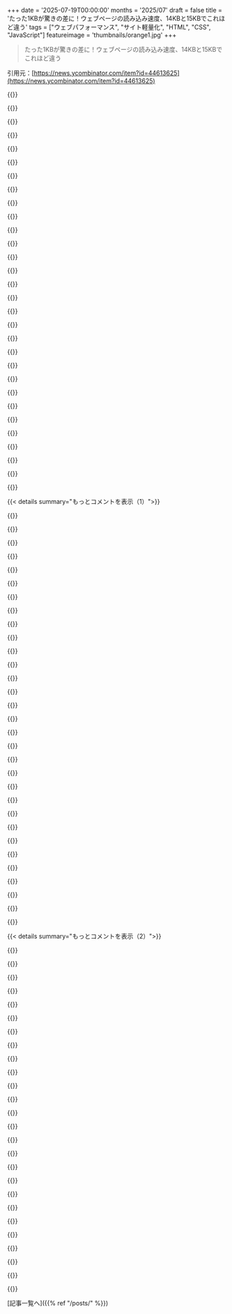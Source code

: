+++
date = '2025-07-19T00:00:00'
months = '2025/07'
draft = false
title = 'たった1KBが驚きの差に！ウェブページの読み込み速度、14KBと15KBでこれほど違う'
tags = ["ウェブパフォーマンス", "サイト軽量化", "HTML", "CSS", "JavaScript"]
featureimage = 'thumbnails/orange1.jpg'
+++

> たった1KBが驚きの差に！ウェブページの読み込み速度、14KBと15KBでこれほど違う

引用元：[https://news.ycombinator.com/item?id=44613625](https://news.ycombinator.com/item?id=44613625)




{{<matomeQuote body="俺のHPは圧縮後7.0kBで、結構いい感じだと思うよ！Common Lisp製の自作静的サイトジェネレーターでブログとか作ってるんだ。KaTeX使うと347.5kBも増えるけどね。数学コンテンツだけなんだけど、サーバーサイドレンダリングを考えた方がいいかもな。大学時代からのプロジェクトで、HTMLもCSSも手書きで、余計なものは入れないようにしてるんだ。<br>[1] https://susam.net/<br>[2] https://github.com/susam/susam.net/blob/main/site.lisp<br>[3] https://susam.net/tag/mathematics.html" userName="susam" createdAt="2025/07/19 10:11:04" color="#38d3d3">}}




{{<matomeQuote body="数学コンテンツでKaTeXを使ってるみたいだけど、MathMLを試してみたらどうかな？<br>これなら容量削減になるかも。詳細はこのURLを見てくれよな！<br>https://w3c.github.io/mathml-core/" userName="welpo" createdAt="2025/07/19 10:24:42" color="">}}




{{<matomeQuote body="MathMLは使いたいけど、LaTeXから自動生成したいんだ。LaTeXの方が書きやすいからね。でもMathMLはブラウザによって表示がバラバラで、特に積分記号のサイズとか変なんだ。修正しようとするとKaTeXを使うのと同じくらい手間がかかるし、結局KaTeXやMathJaXでサーバーサイドレンダリングしてHTMLとCSSを送るのが一番かなと思ってるよ。<br>https://mk12.github.io/web-math-demo/" userName="susam" createdAt="2025/07/19 12:27:44" color="#ff5c5c">}}




{{<matomeQuote body="今や数式はLLMに頼りっぱなしだよ。LLMはすごく得意で、LaTeXやMathMLの構文は忘れちゃいそう。例えば”MathML for {方程式のテキスト}”って聞くと100%正確なMathMLをくれるんだ。フォーマット変更もCSS追加もお願いすればやってくれるから、超便利だよ！" userName="AnotherGoodName" createdAt="2025/07/19 14:55:07" color="#ff33a1">}}




{{<matomeQuote body="KaTeXはサーバーサイドでもクライアントサイドでもMathMLに変換されるんだよ。HTMLタグの羅列より、LaTeXみたいなTeX方言の方が数式記述には向いてるってのが一般的なんだよね。" userName="BlackFly" createdAt="2025/07/19 11:08:26" color="">}}




{{<matomeQuote body="サーバーサイドレンダリングにすれば、277KBのKaTeXライブラリは不要になるね。クライアントに送る追加のMathMLデータは、それよりずっと少ないはずだよ。" userName="mr_toad" createdAt="2025/07/19 11:57:49" color="">}}




{{<matomeQuote body="俺の作ったツールで、君のサイトの例をKaTeXとブラウザのMathMLレンダリングでどう見えるか試してみたらどうかな？このURLからアクセスできるよ:<br>https://mk12.github.io/web-math-demo/" userName="mk12" createdAt="2025/07/19 12:10:08" color="#ff5733">}}




{{<matomeQuote body="このツール、いいね！“New Computer Modern”フォントだとLaTeXに一番近いけど、括弧の周りのスペースが広すぎるのが気になるな。LaTeXはスペースを細かく調整できるのに。あと、f(x)の^ハットの位置もおかしいんだ。これって直せるの？" userName="em3rgent0rdr" createdAt="2025/07/19 15:40:52" color="#785bff">}}




{{<matomeQuote body="俺も同じ問題を見てると思うけど、括弧のスペースがおかしくなるのは、不要な＼leftや＼rightを使ってる時なんだ。そうするとMathMLに余計な＜mrow＞が増えるんだよ。本当に必要ないなら使わない方が、ずっと見た目が良くなるよ。" userName="mk12" createdAt="2025/07/25 13:41:26" color="#ff33a1">}}




{{<matomeQuote body="ありがとう、特別な＼leftと＼rightの括弧が原因だったよ。" userName="em3rgent0rdr" createdAt="2025/07/26 02:33:02" color="#ff5733">}}




{{<matomeQuote body="クライアントサイドJavaScriptで数式やLaTeXを表示するのって、全然理解できないんだ。なんでHTMLとCSSに事前に変換しておかないんだろうね？" userName="djoldman" createdAt="2025/07/19 11:34:32" color="#38d3d3">}}




{{<matomeQuote body="（前のコメントへの返信）それはできるよ。でも僕の個人サイトは大学時代からの趣味プロジェクトでね、Common Lisp（CL）で構築してるんだ。結果だけじゃなく、プロセス自体を楽しむのが目的。HTMLやCSSの事前生成は可能だけど、Node.jsなどCLエコシステム外のツールは導入したくないんだ。このサイトは僕の遊び場だから、スタックをシンプルに保って楽しみたいんだよ。" userName="susam" createdAt="2025/07/19 13:22:40" color="#ff5733">}}




{{<matomeQuote body="別のホストでHeadless Chromeとか使ってレンダリングする小さなサービスを立てて、それがダメなときはクライアントサイドにフォールバックするのはどう？既存のサーバ環境を汚したくないって言ってたから提案してみたんだ。こういう最適化を見るのが好きなんだよね。" userName="whism" createdAt="2025/07/19 16:47:09" color="#45d325">}}




{{<matomeQuote body="君が提案してるのは、とんでもなく複雑さを増すことになるね。" userName="whatevaa" createdAt="2025/07/20 16:56:12" color="">}}




{{<matomeQuote body="そのウェブサイトは君の情熱プロジェクトって言っていいかな？" userName="dfc" createdAt="2025/07/19 13:37:29" color="">}}




{{<matomeQuote body="少し手間が増えるね。普通はNode.jsやBabelとか他のツールをインストールして、もし慣れてなければ使い方を学ぶ時間も必要になるだろうね。" userName="mr_toad" createdAt="2025/07/19 12:02:26" color="">}}




{{<matomeQuote body="数式をHTML+CSSやSVGにレンダリングするなら、Node.jsとMathJaxを使えばいいだけだよ。なぜBabelが必要なのかは分からないけど。（KaTeXも使えるだろうけど、僕はMathJaxの出力の方が好みだな。）" userName="creata" createdAt="2025/07/20 00:22:22" color="#ff33a1">}}




{{<matomeQuote body="まあMathMLってのもあるけど、最近までChromeでのサポートが悪かったんだ。あれはウェブサイトのネイティブな数式フォーマットだよ。" userName="marcthe12" createdAt="2025/07/19 14:38:05" color="#ff5733">}}




{{<matomeQuote body="普段はHTMLやSVGにコンパイルする方が好きだけど、ページに数式がたくさんある場合、MathJaxをバンドルした方が容量が少なくて済むこともあるよ。（圧縮後もそうかは分からないけどね。）" userName="creata" createdAt="2025/07/20 00:25:07" color="#38d3d3">}}




{{<matomeQuote body="過度な最適化って意味ないこと多いよ。例えば、Latexの数式みたいに動的にレンダリングされるコンポーネントの遅延なんて、普通の人にはほとんど気づかれないんだ。SEO目的のパフォーマンス改善も、何百万回ものアクセスがあるようなものじゃないと、ぶっちゃけ無駄だよ。<br>船が漂流してて、食料調達したり浸水を防いだりしないといけない時に、船の空力特性を気にするようなもんだね。抽象的にはいいことだけど、必要なリソースと得られる利益を比べたら、エネルギーの使い道として賢い選択とは言えないよ。" userName="popalchemist" createdAt="2025/07/20 00:09:44" color="#38d3d3">}}




{{<matomeQuote body="人間はロボットじゃないんだから、面白くて楽しいことなら追求する価値あるよ。たとえそれだけであっても、話のネタになったり、学んだり、教えたりすることにも繋がるしね。" userName="hmmokidk" createdAt="2025/07/20 15:12:06" color="">}}




{{<matomeQuote body="非効率だとしても、やる理由はあるって、俺の最初のコメントでちゃんと書いてるだろ。" userName="popalchemist" createdAt="2025/07/20 19:14:54" color="">}}




{{<matomeQuote body="別のアイデアとして、重いライブラリは初期ページ表示が終わってからロードするとかどうかな。まあ、それでも重いのは変わらないけどね。<br>あるいは、数式をSVGで作って、それがビューポートに入った時にロードするとか。これは俺の2セントだよ。" userName="VanTodi" createdAt="2025/07/19 10:57:45" color="#38d3d3">}}




{{<matomeQuote body="これで遊んでみたいなら、initial window（IW）は送信側で設定できるよ。サーバーをウェブサイトに合ったパケット数に設定できるんだ。例えばこんな感じになるよ：`ip route change default via ＜gw＞ dev ＜if＞ initcwnd 20 initrwnd 20`<br>ウェブ検索だと、CDNはinitial windowが30パケットで、それで45KBになるって出てくるね。" userName="crawshaw" createdAt="2025/07/19 09:17:37" color="#45d325">}}




{{<matomeQuote body="CDNが30パケットで45KBになるって話、何か参照元あるの？" userName="sangeeth96" createdAt="2025/07/19 11:21:19" color="">}}




{{<matomeQuote body="これだよ：<br>* https://sirupsen.com/napkin/problem-15<br>* https://www.cdnplanet.com/blog/initcwnd-settings-major-cdn-p..." userName="darthShadow" createdAt="2025/07/19 13:02:17" color="#ff5c5c">}}




{{<matomeQuote body="わざわざ探さないけど、これは俺が読んだり観察したことと合ってるよ。自分の個人的なサイトでは20パケットに設定してるしね。" userName="ryan-c" createdAt="2025/07/19 12:59:13" color="">}}




{{<matomeQuote body="13年前だと、10パケットは“チート”って言われてたんだってね：<br>https://news.ycombinator.com/item?id=3632765<br>https://web.archive.org/web/20120603070423/http://blog.benst..." userName="nh2" createdAt="2025/07/19 21:58:27" color="#785bff">}}




{{<matomeQuote body="今日のネットワークは変だよな。MTUは昔の10Mbps Ethernetに合わせて決まったのに、今でもそれがエンドユーザーに影響してるんだ。サーバーは10Gbps、多くの人は1Gbps使ってるのにさ。<br>MTUが小さすぎてIWもおかしくなってる場合もあるから、1Gbps以上のリンクを使ってる消費者にはもっと高いMTUを設定すべきだね。AWSみたいにクラウドプロバイダーはMTU高いし（AWSは9001）、できるはずだよ。" userName="crawshaw" createdAt="2025/07/19 22:05:13" color="#ff5c5c">}}




{{<matomeQuote body="要するに、Ethernet（802.3）から完全に切り替えないといけないってこと。<br>Jumboフレームでさえサイレントコリプションに弱いんだよね。URL：https://en.wikipedia.org/wiki/Jumbo_frame#Error_detection<br>当時はすべてがずっと遅くて高価だったから、あの決定は良かったんだけどね。" userName="mjevans" createdAt="2025/07/20 00:49:37" color="#38d3d3">}}




{{< details summary="もっとコメントを表示（1）">}}

{{<matomeQuote body="悪い奴になって、MTUを1000パケットに設定しちゃえよ…。<br>ダイヤルアップ接続でバッファブロート起こしてる人を詰まらせる以外、特にデメリットはないはず。" userName="londons_explore" createdAt="2025/07/19 11:16:25" color="">}}




{{<matomeQuote body="これってひどいアイデアに聞こえるけど、具体的に何がダメなのか誰か教えてくれない？" userName="notpushkin" createdAt="2025/07/19 12:04:02" color="">}}




{{<matomeQuote body="標準外の設定は、ミドルボックスを壊したり、セキュリティ脅威としてブロックされたりする可能性があるよ。<br>携帯キャリアの変なプロキシ（特に4G未満）もモバイル接続をダメにするかも。<br>遅い回線だと再送地獄で接続が止まるし、ISPルーターのバッファを埋めて他の接続まで遅くしたり切ったりする可能性もあるね。" userName="jeroenhd" createdAt="2025/07/19 12:27:28" color="#45d325">}}




{{<matomeQuote body="TCPの輻輳制御、特にスロースタートは、80年代のダイヤルアップ時代からの遺物だね。<br>ISPのリンクが50KBのバーストトラフィックを処理できないなら、アップグレードすべきだ。輻輳を前提とするのはおかしい。<br>スロースタートを無効にして、パケットロスに依存しないBBR輻輳制御を使えば、TCPスループットが劇的に変わるよ。" userName="r1ch" createdAt="2025/07/19 16:10:12" color="#ff5c5c">}}




{{<matomeQuote body="スロースタートって、ウェブサイトの肥大化と戦うのに良い動機付けになるかもね。<br>「ページサイズを300KB以下にすれば、1往復で読み込めるよ」みたいに簡単な成功体験を与えられたら、もっと多くのフロントエンド開発者が考えてくれるんじゃないかな。（まあ、大して変わらないだろうけどね。）" userName="notpushkin" createdAt="2025/07/20 04:27:38" color="#785bff">}}




{{<matomeQuote body="そうすると、接続開始時の輻輳制御を無効にするようなもんだね。<br>遅い接続だと、それがちょっと困るんだよ。<br>バッファの問題が起きるか、パケットが落ちるかのどっちかになるだろうね。" userName="buckle8017" createdAt="2025/07/19 12:24:30" color="#45d325">}}




{{<matomeQuote body="ソフトウェア開発者はメディア層をもっと意識すべきだ。<br>3G/5Gの信頼性やレイテンシの話は重要だよ。<br>HTTPではパケット順序が大事で、RESTリクエストが1パケットになるのは1400バイト未満の時だけ。それ以上だと複数パケットになり、再送などでUI更新が遅れる。<br>Chrome Dev Toolsで3Gモード＋パケットロスを試せば、小さな最適化でもUI応答性が改善するよ。<br>だからAPIやUIはできるだけ小さくすべきだね。" userName="tonymet" createdAt="2025/07/19 20:15:46" color="#ff33a1">}}




{{<matomeQuote body="同感。記事には良い情報もあるけど、14KBのウェブページを例にするのはイマイチだね。<br>APIリクエストの方が良い例になると思う。" userName="zigzag312" createdAt="2025/07/20 08:30:07" color="">}}




{{<matomeQuote body="極端な話だけど、UIにも当てはまるよ。最初の画面表示に必要な要素を14KB以下にするのは大事だね。例えば、CSSを含んだindex.htmlとかさ。" userName="tonymet" createdAt="2025/07/20 19:43:14" color="#ff5733">}}




{{<matomeQuote body="14KBは厳しい目標だけど、最初の10パケットに収めるって考えは面白いね。ページサイズに力を入れてる512kb.club [1] は、サイトのサイズをゴルフみたいに競うんだ。俺のサイト [2] は全アセットで71KBちょっとだったよ。このプロジェクトのおかげでCloudflare Radar [3] も知ったけど、これ、サイト分析にめちゃくちゃ使えるツールだよ。" userName="GavinAnderegg" createdAt="2025/07/19 11:40:07" color="#785bff">}}




{{<matomeQuote body="ユーザーじゃないんだけど質問。残りの500KBで俺らユーザーに何してくれてるの？<br>90%はテキストに興味あるし、残りはほとんどベクターグラフィックで十分でしょ。14KBでもかなり多くのテキストとグラフィックの量だよ。他の500KBは何に使ってるの？" userName="mousethatroared" createdAt="2025/07/19 14:27:58" color="">}}




{{<matomeQuote body="テキストはそうだけど、グラフィックはね…。SVGは、基本的な図形より複雑だと、みんなが思ってるほど小さくないし、ベクターグラフィックで表現できないものも多いんだ。テキストだけのページが良いってのは分かるけど、『グラフィックも』ってのは、俺はかなり非現実的だと思うな。" userName="filleduchaos" createdAt="2025/07/19 15:35:36" color="#ff5733">}}




{{<matomeQuote body="SVGがどれくらい得になるかはコンテンツ次第だよ。複雑なSVGでもめちゃくちゃ効率良い時もあれば、残念な時もある。ただ、生のSVGは冗長だけど、HTTP転送ではラスタ形式画像（圧縮済み）とSVG（未圧縮）を比べるのは不公平だね。SVGはBrotliみたいな高性能圧縮とも相性抜群だし、事前に圧縮されたファイルを使えばサーバーの負担も減らせるよ。" userName="LarMachinarum" createdAt="2025/07/19 21:16:10" color="#ff5c5c">}}




{{<matomeQuote body="ベクターグラフィックってのは、シンプルなグラフィックのことだよ。YouTubeとかTwitter以外で、凝ったものなんていらないし。俺にとってHacker Newsはウェブの理想なんだ。選択肢があれば、ほとんどのユーザーもそう思うんじゃないかな。" userName="mousethatroared" createdAt="2025/07/19 20:10:38" color="">}}




{{<matomeQuote body="いや、君は間違ってるよ。俺も含めて、ほとんどのユーザーはHacker Newsより凝ったものが好きなんだ。" userName="whatevaa" createdAt="2025/07/20 17:30:53" color="">}}




{{<matomeQuote body="もしウェブサイトで、複数の言語に対応した凝ったコードブロックのシンタックスハイライターを使いたいなら、それだけでそのくらいのサイズになるよ。正規表現のルールとか、正規表現エンジンとかね。" userName="nicce" createdAt="2025/07/19 14:37:02" color="#ff33a1">}}




{{<matomeQuote body="エンドユーザーとしては、バックエンドで一度だけハイライトしてくれるウェブサイトが良いな。" userName="masfuerte" createdAt="2025/07/19 14:46:50" color="">}}




{{<matomeQuote body="俺はフォントに使ってるよ。俺のウェブサイト [0] は、圧縮されたHTMLとCSSが約15KBで、フォントが200KBもあるんだ。" userName="ssernikk" createdAt="2025/07/19 17:53:13" color="#38d3d3">}}




{{<matomeQuote body="フォントの読み込みなんて気にならないな。正直、ブラウザにフォントを読み込まない設定があって、デフォルトのフォントを使うオプションがあったら、20回中19回はそれを選ぶね。" userName="mousethatroared" createdAt="2025/07/19 20:09:21" color="">}}




{{<matomeQuote body="Firefoxにはそのオプションがあるよ。一番困るのは、一部のウェブサイトがシンボルにカスタムフォントを使ってることだね。" userName="ndriscoll" createdAt="2025/07/20 01:41:23" color="">}}




{{<matomeQuote body="15kBの圧縮HTML + CSSかあ。クラスがCSSを重複させてなければ、14kBより少なくできたはずなのに。" userName="timeon" createdAt="2025/07/20 00:52:29" color="">}}




{{<matomeQuote body="個人サイトなら512kbは十分達成可能だよ。次の目標は99kb（上限100kb）にすること。数週末あれば結構簡単にできるはず。俺のサイトは512kbでオレンジ色ゾーンって感じ。" userName="Brajeshwar" createdAt="2025/07/19 14:52:39" color="#38d3d3">}}




{{<matomeQuote body="これ、わかるわ。俺も512kbがもっと現実的なベンチマークだと思うし、自分のサイトもそうしてる。現代のウェブは、14kbのウェブサイトなんてとっくに昔に超えちゃってるからね。" userName="FlyingSnake" createdAt="2025/07/19 14:23:45" color="">}}




{{<matomeQuote body="これ、別の理由かもね: https://blog.cloudflare.com/russian-internet-users-are-unabl...<br>Cloudflareの分析によると、ロシアのISPはインターネットユーザーがWebアセットの最初の16KBしか読み込めないようにスロットリングしてるらしくて、ほとんどのウェブナビゲーションが不可能になってるんだって。" userName="tgv" createdAt="2025/07/19 10:36:42" color="#ff33a1">}}




{{<matomeQuote body="うーん、Cloudflareはロシア向けのトラフィックのために、パケットサイズとか初期ウィンドウとか、なんか他の設定を増やせないのかな？" userName="notpushkin" createdAt="2025/07/20 04:32:09" color="">}}




{{<matomeQuote body="TCP Slow Startを知らない人と、ウェブサイトの読み込み速度が数ミリ秒速くなるのを気にする人が重なることは、ものすごく少ないよ。スタートアップは、まず「始めること」に集中すべきで、パフォーマンスじゃない。そのレベルで速度を最適化するような大企業には、経験豊富なSREのチームがいるから、どの詳細にこだわるべきか分かってるはずだよ。" userName="9dev" createdAt="2025/07/19 08:55:49" color="#ff33a1">}}




{{<matomeQuote body="パフォーマンスがどうでもいいっていう考え方、ほんとイラつくんだよね。そうやってDockerやKubernetesとか、触るもの全てをぶっ壊してる絶対的なクソスタックができちゃったんだ。パフォーマンスは大事なんだよ。何十年もKnuthの最適化に関する名言を誤解し続けて、ハードウェアの性能が5～6桁も上がったのに、未だに遅くて肥大化した欠陥だらけのソフトウェア製品を作り続けてる。パフォーマンスは実際に重要で、他の条件が同じなら速い製品の方が気持ちいいでしょ。幸い、Figmaの連中みたいにリスクを取ってそれを証明してくれた人もいる。たとえ難しい技術的問題を革新してる時でも（ほとんどの人はそうじゃないけどね）、パフォーマンスはやっぱり大事だよ。" userName="anymouse123456" createdAt="2025/07/19 11:49:34" color="#ff5733">}}




{{<matomeQuote body="だよね。だから、例えばMicrosoftのソフトウェアは完璧に動作して、最高の効率を出してるんだよね。" userName="elmigranto" createdAt="2025/07/19 09:27:13" color="">}}




{{<matomeQuote body="俺が言ったのはさ、担当エンジニアはどんなトレードオフをしてるかちゃんと分かってて、その能力もあるってことだけだよ。" userName="9dev" createdAt="2025/07/19 09:32:39" color="">}}




{{<matomeQuote body="コンテナってさ、VMがコールドスタート遅くてメモリ食いすぎだったから生まれたんだぜ。性能が最優先ってことだよな。" userName="mr_toad" createdAt="2025/07/19 12:10:42" color="">}}

{{</details>}}




{{< details summary="もっとコメントを表示（2）">}}

{{<matomeQuote body="スタートメニューにReactを使ったのは能力じゃなくてさ、担当者がTwitterで『知ってるから使っただけ』って言ってたんだよ。何も考えてないってことだよね。<br>https://x.com/philtrem22/status/1927161666732523596" userName="samrus" createdAt="2025/07/19 10:14:24" color="#45d325">}}




{{<matomeQuote body="『もっと大事なことあるから気にしない』ってスタンスだと、結局何も気にしなくなるんだよな。企業的にはTCPウィンドウサイズに合わせた最適化より、いつだって他の優先事項があるんだ。だから最近のアプリやサイトはどれもこれも遅くて最悪なんだよ。" userName="jeroenhd" createdAt="2025/07/19 12:02:18" color="#785bff">}}




{{<matomeQuote body="VMみたいにコンテナってライブフォークできるの？VMのクローンはメモリコピーやめればめっちゃ速いんだぜ。あとはNICを排出して新しいの起動するだけだしな。" userName="bobmcnamara" createdAt="2025/07/19 14:59:04" color="">}}




{{<matomeQuote body="これな。まさにMicrosoftが何十億人も使うStart MenuにReact Nativeみたいなモダンなフレームワークを使う理由だよ。" userName="SXX" createdAt="2025/07/19 10:05:47" color="">}}




{{<matomeQuote body="ま、0.5秒って小さい差じゃん。だからサイト専属の人ができるまでは、もっと優先すべきことあるだろうな。『今のアプリやサイトはどれもこれも遅くて最悪』って言うけど、過剰最適化不足よりもっとウェブには問題があるんだよ。" userName="marcosdumay" createdAt="2025/07/19 15:53:28" color="">}}




{{<matomeQuote body="クラウドプロバイダーが代わりにやってるのかも。OpsからAWSがホストOSのセキュリティアップデートを適用すると聞いて、クラスター再デプロイ要るか聞いたら、もう終わってたって。うちのクラスターはプロセスの起動時間を記録してて、その朝は再起動なかったんだ。テーブルクロス引き抜き術みたいな感じだったよ。TIL。" userName="hinkley" createdAt="2025/07/19 17:06:07" color="#38d3d3">}}




{{<matomeQuote body="パフォーマンスは重要だけど、コードを複雑にしすぎない範囲でね。だからシンプルな静的サイトが最新フレームワークのサイトに勝つことも多いんだ。維持が大変だし、アクセシビリティやプライバシー、倫理面で犠牲を払うこともあるから。不合理な性能低下は避けるべきだけど、使い物にならなくなったり、やることに対して複雑になりすぎたりするほど性能にこだわりすぎるのは良くないよ。" userName="zelphirkalt" createdAt="2025/07/19 12:01:26" color="#785bff">}}




{{<matomeQuote body="このTweetは本気じゃないし、Start Menuの開発者でもなさそうだよ。もし違う証拠があるなら教えてほしいな。" userName="ldjb" createdAt="2025/07/19 10:45:29" color="">}}




{{<matomeQuote body="コンテナのライブフォークとか、俺には全然魅力ないな。クラウドホスティング会社じゃないし、もしそうでもコンテナじゃなくてVMでVPSを提供したいよ。" userName="mort96" createdAt="2025/07/19 19:44:46" color="">}}




{{<matomeQuote body="コンテナは本来速く簡単にするはずなのに、仮想化の魅力で作業がめちゃくちゃ遅く悪くなった。Googleみたいな大企業ならわかるけど、中小企業には100％無駄で破壊だよ。両方経験したけど、コンテナが役立つ場面なんて、ごくわずかだよ。" userName="anymouse123456" createdAt="2025/07/19 15:39:41" color="#ff5c5c">}}




{{<matomeQuote body="「十分大きな企業には経験豊富なSREチームがいる」って言うけど、そうだと良いんだけどね。最近の大企業のアプリ見たことある？って感じだよ。" userName="andrepd" createdAt="2025/07/19 09:19:41" color="">}}




{{<matomeQuote body="注意しとくけど、Xは4chanより荒らしが多いんだからね。" userName="the_real_cher" createdAt="2025/07/19 11:23:13" color="">}}




{{<matomeQuote body="これがSteamOSがハンドヘルド機でWindowsを完全に圧倒してる理由なんだよ。" userName="hinkley" createdAt="2025/07/19 16:54:01" color="">}}




{{<matomeQuote body="Dockerって、実はいい感じなんだよ。" userName="01HNNWZ0MV43FF" createdAt="2025/07/19 14:29:16" color="">}}




{{<matomeQuote body="なんで？ネイティブ原理主義者たちが言うように、RNより酷いウェブベースのUIを使ってるからなの？" userName="wiseowise" createdAt="2025/07/20 15:05:00" color="">}}




{{<matomeQuote body="待ってくれ…これって、すごく変なジョークだって言ってくれよ、頼むからさ。" userName="chamomeal" createdAt="2025/07/19 12:21:36" color="">}}




{{<matomeQuote body="いやー、Dockerは、今みんながOOでの失敗を振り返ってるみたいに、後で「あれはまずかったな」って後悔する時が来るんじゃないかな。" userName="anymouse123456" createdAt="2025/07/19 15:52:08" color="#ff5c5c">}}




{{<matomeQuote body="パフォーマンス向上は問題どころか、コードをシンプルにして理解しやすくするんだ。高パフォーマンスなソフトウェアは、コード量を減らし、概念を単純化し、実行時間を短縮する。これはトレードオフじゃなくて、どこまでも価値があること。長年パフォーマンスを無視してきたせいで、今のひどいソフトウェアが生まれたんだ。" userName="anymouse123456" createdAt="2025/07/19 15:46:45" color="#38d3d3">}}




{{<matomeQuote body="この動画を見つけたよ: https://www.youtube.com/watch?v=kMJNEFHj8b8&t=287s<br>話してる人たちはMicrosoftのソフトウェアエンジニアだから、彼らの話を疑う理由はないね。スタートメニュー全体がReact Nativeってわけじゃないけど、一部はそうみたいだよ。" userName="mort96" createdAt="2025/07/19 15:04:59" color="">}}




{{<matomeQuote body="機能を自分で使うか、ベンダーに使ってもらうか、その価値を否定するかのどれかだよ。それ以外の考え方は矛盾してるね。" userName="hinkley" createdAt="2025/07/19 19:46:06" color="">}}




{{<matomeQuote body="＞0.5秒は小さな違い<br>どこから手をつけていいか分からないよ。ほとんどの人は合計レスポンスタイムで0.5秒以下を目指してるんだ。そもそもウェブアプリケーション開発してるの？" userName="hinkley" createdAt="2025/07/19 16:51:45" color="">}}




{{<matomeQuote body="前のと全く同じコンテナを新しく作るってこと？それは可能だけど、そんなコマンドがあるツールは多分ないんじゃないかな…だって何のためにやるの？コンテナ内でプロセスをフォークするのと、大体同じ結果になるよ。" userName="marcosdumay" createdAt="2025/07/19 16:00:25" color="">}}




{{<matomeQuote body="”10年以上前、Amazonは100ミリ秒の遅延が売上の1%減につながると発見した。2006年には、Googleが検索ページの生成時間で0.5秒余分にかかると、トラフィックが20%減少することを見出した。”" userName="Mawr" createdAt="2025/07/19 21:39:58" color="#ff5c5c">}}




{{<matomeQuote body="なんてこった…俺のホームページ、17.2KBだよ！依存関係抜きでね。ちなみに個人的なホームページをめちゃくちゃ最適化したら、Lighthouseスコアが全部100/100になったんだ。Railsで構築したのに、以前はこんなの不可能だと思ってたよ笑。自分のサイトを最適化するのは、本当に価値がある。体感できる遅延なしでページが読み込まれるのは、本当に気持ちいい体験だからね！" userName="firecall" createdAt="2025/07/19 09:34:35" color="#ff5733">}}




{{<matomeQuote body="うん、news.ycombinator.comが即座に読み込まれるの、俺の脳みそがめっちゃ喜んで、休憩中についつい自動的に開いちゃうんだ。" userName="apt-apt-apt-apt" createdAt="2025/07/19 10:33:52" color="">}}

{{</details>}}



[記事一覧へ]({{% ref "/posts/" %}})
